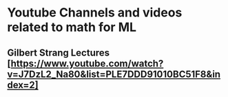 # Youtube Channels and videos related to math for ML

## Gilbert Strang Lectures [https://www.youtube.com/watch?v=J7DzL2_Na80&list=PLE7DDD91010BC51F8&index=2]

